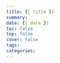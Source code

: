 ```yaml
---
title: {{ title }}
summary:
date: {{ date }}
toc: false
top: false
cover: false
tags:
categories:
---
```

